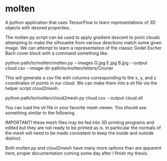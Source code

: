 # molten
A python application that uses TensorFlow to learn representations of 3D objects with desired properties. 

The molten.py script can be used to apply gradient descent to point clouds attempting to make the silhouette from various directions match some given image. We can attempt to learn a representation of the classic Godel Escher Bach cover block with a command something like.

python path/to/molten/molten.py --images G.jpg E.jpg B.jpg --output cloud.csv --image-dir path/to/molten/letters/Courier

This will generate a csv file with columns corresponding to the x, y, and z coordinates of points in our cloud. We can make them into a stl file via the helper script cloud2mesh.

python path/to/molten/cloud2mesh.py cloud.csv --output cloud.stl

You can load the stl file in your favorite mesh viewer. You should see something similar to the following.

<imc src="geb_mesh.png" width=400, height=400>

IMPORTANT! these mesh files may be fed into 3D printing programs and edited but they are not ready to be printed as is. In particular the normals of the mesh will need to be made consistent to keep the inside and outside distinct.

Both molten.py and cloud2mesh have many more options than are apparent here, proper documentation coming some day after I finish my thesis.